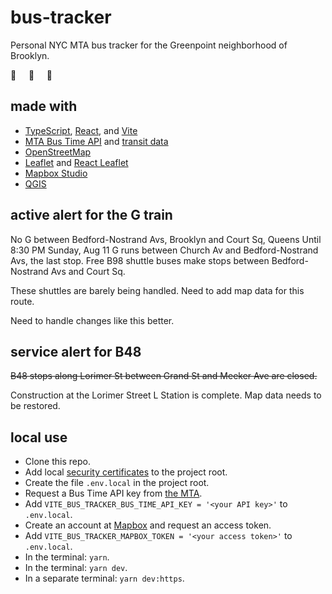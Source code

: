 # bus-tracker

Personal NYC MTA bus tracker for the Greenpoint neighborhood of Brooklyn.

🚌 &nbsp;&nbsp;&nbsp; 🚌 &nbsp;&nbsp;&nbsp; 🚌

## made with

- [TypeScript](https://www.typescriptlang.org), [React](https://react.dev), and [Vite](https://vitejs.dev/)
- [MTA Bus Time API](https://bustime.mta.info/wiki/Developers/) and [transit data](http://web.mta.info/developers/developer-data-terms.html)
- [OpenStreetMap](https://www.openstreetmap.org/)
- [Leaflet](https://leafletjs.com) and [React Leaflet](https://react-leaflet.js.org)
- [Mapbox Studio](https://studio.mapbox.com)
- [QGIS](https://qgis.org/)

## active alert for the G train

No G between Bedford-Nostrand Avs, Brooklyn and Court Sq, Queens Until 8:30 PM Sunday, Aug 11
G runs between Church Av and Bedford-Nostrand Avs, the last stop.
Free B98 shuttle buses make stops between Bedford-Nostrand Avs and Court Sq.

These shuttles are barely being handled. Need to add map data for this route.

Need to handle changes like this better.

## service alert for B48

<s>B48 stops along Lorimer St between Grand St and Meeker Ave are closed.</s>

Construction at the Lorimer Street L Station is complete. Map data needs to be restored.

## local use

- Clone this repo.
- Add local [security certificates](https://www.makeswift.com/blog/accessing-your-local-nextjs-dev-server-using-https) to the project root.
- Create the file `.env.local` in the project root.
- Request a Bus Time API key from [the MTA](https://register.developer.obanyc.com/).
- Add `VITE_BUS_TRACKER_BUS_TIME_API_KEY = '<your API key>'` to `.env.local`.
- Create an account at [Mapbox](https://www.mapbox.com) and request an access token.
- Add `VITE_BUS_TRACKER_MAPBOX_TOKEN = '<your access token>'` to `.env.local`.
- In the terminal: `yarn`.
- In the terminal: `yarn dev`.
- In a separate terminal: `yarn dev:https`.
